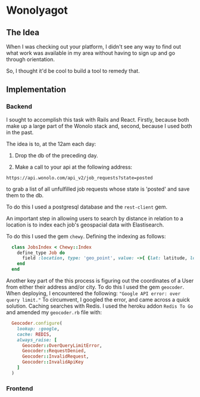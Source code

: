 # Wonolyagot

## The Idea
  When I was checking out your platform, I didn't see any way to find out what work was available in my area without having to sign up and go through orientation.

  So, I thought it'd be cool to build a tool to remedy that.

## Implementation
### Backend
  I sought to accomplish this task with Rails and React. Firstly, because both make up a large part of the Wonolo stack and, second, because I used both in the past.

  The idea is to, at the 12am each day:

  1) Drop the db of the preceding day.

  2) Make a call to your api at the following address:

  ```
  https://api.wonolo.com/api_v2/job_requests?state=posted
  ```

  to grab a list of all unfulfilled job requests whose state is 'posted' and save them to the db.

  To do this I used a postgresql database and the `rest-client` gem.

  An important step in allowing users to search by distance in relation to a location is to index each job's geospacial data with Elastisearch.

  To do this I used the gem `chewy`. Defining the indexing as follows:
  ```ruby
    class JobsIndex < Chewy::Index
      define_type Job do
        field :location, type: 'geo_point', value: ->{ {lat: latitude, lon: longitude} }
      end
    end
  ```

  Another key part of the this process is figuring out the coordinates of a User from either their address and/or city. To do this I used the gem `geocoder`. When deploying, I encountered the following: `"Google API error: over query limit."` To circumvent, I googled the error, and came across a quick solution. Caching searches with Redis. I used the heroku addon `Redis To Go` and amended my `geocoder.rb` file with:

  ```ruby
    Geocoder.configure(
      lookup: :google,
      cache: REDIS,
      always_raise: [
        Geocoder::OverQueryLimitError,
        Geocoder::RequestDenied,
        Geocoder::InvalidRequest,
        Geocoder::InvalidApiKey
      ]
    )
  ```

### Frontend
